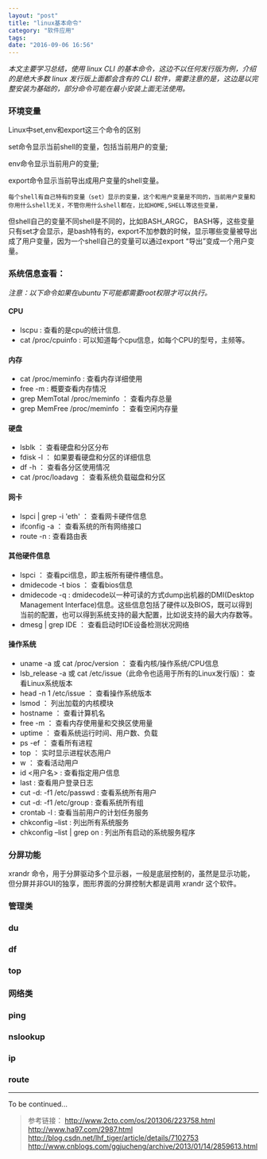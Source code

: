 ```yaml
---
layout: "post"
title: "linux基本命令"
category: "软件应用"
tags:   
date: "2016-09-06 16:56"
---
```


*本文主要学习总结，使用 linux CLI 的基本命令，这边不以任何发行版为例，介绍的是绝大多数 linux 发行版上面都会含有的 CLI 软件，需要注意的是，这边是以完整安装为基础的，部分命令可能在最小安装上面无法使用。*

### 环境变量

Linux中set,env和export这三个命令的区别
 
set命令显示当前shell的变量，包括当前用户的变量;
 
env命令显示当前用户的变量;
 
export命令显示当前导出成用户变量的shell变量。
 
    每个shell有自己特有的变量（set）显示的变量，这个和用户变量是不同的，当前用户变量和你用什么shell无关，不管你用什么shell都在，比如HOME,SHELL等这些变量，
 
但shell自己的变量不同shell是不同的，比如BASH_ARGC， BASH等，这些变量只有set才会显示，是bash特有的，export不加参数的时候，显示哪些变量被导出成了用户变量，因为一个shell自己的变量可以通过export “导出”变成一个用户变量。

<!-- more -->

### 系统信息查看：

*注意：以下命令如果在ubuntu下可能都需要root权限才可以执行。*

#### CPU

- lscpu : 查看的是cpu的统计信息.
- cat /proc/cpuinfo : 可以知道每个cpu信息，如每个CPU的型号，主频等。


#### 内存

- cat /proc/meminfo : 查看内存详细使用
- free -m : 概要查看内存情况
- grep MemTotal /proc/meminfo ： 查看内存总量 
- grep MemFree /proc/meminfo ：  查看空闲内存量 

#### 硬盘

- lsblk ： 查看硬盘和分区分布
- fdisk -l ： 如果要看硬盘和分区的详细信息
- df -h ： 查看各分区使用情况 
- cat /proc/loadavg ： 查看系统负载磁盘和分区 

#### 网卡

- lspci | grep -i 'eth' ： 查看网卡硬件信息
- ifconfig -a ： 查看系统的所有网络接口
- route -n : 查看路由表 

#### 其他硬件信息

- lspci ： 查看pci信息，即主板所有硬件槽信息。
- dmidecode -t bios ： 查看bios信息
- dmidecode -q : dmidecode以一种可读的方式dump出机器的DMI(Desktop Management Interface)信息。这些信息包括了硬件以及BIOS，既可以得到当前的配置，也可以得到系统支持的最大配置，比如说支持的最大内存数等。
- dmesg | grep IDE ： 查看启动时IDE设备检测状况网络 

#### 操作系统

- uname -a 或 cat /proc/version ： 查看内核/操作系统/CPU信息 
- lsb_release -a 或 cat /etc/issue（此命令也适用于所有的Linux发行版)： 查看Linux系统版本
- head -n 1 /etc/issue ： 查看操作系统版本 
- lsmod ： 列出加载的内核模块 
- hostname ： 查看计算机名 
- free -m ： 查看内存使用量和交换区使用量 
- uptime ： 查看系统运行时间、用户数、负载 
- ps -ef ： 查看所有进程 
- top ： 实时显示进程状态用户 
- w ： 查看活动用户 
- id <用户名> : 查看指定用户信息 
- last : 查看用户登录日志 
- cut -d: -f1 /etc/passwd : 查看系统所有用户 
- cut -d: -f1 /etc/group : 查看系统所有组 
- crontab -l : 查看当前用户的计划任务服务 
- chkconfig –list : 列出所有系统服务 
- chkconfig –list | grep on : 列出所有启动的系统服务程序 





### 分屏功能

xrandr 命令，用于分屏驱动多个显示器，一般是底层控制的，虽然是显示功能，但分屏并非GUI的独享，图形界面的分屏控制大都是调用 xrandr 这个软件。


### 管理类


### du

### df


### top



### 网络类


### ping

### nslookup

### ip

### route








******



To be continued...

> 参考链接：
> http://www.2cto.com/os/201306/223758.html
> http://www.ha97.com/2987.html
> http://blog.csdn.net/lhf_tiger/article/details/7102753
> http://www.cnblogs.com/ggjucheng/archive/2013/01/14/2859613.html
